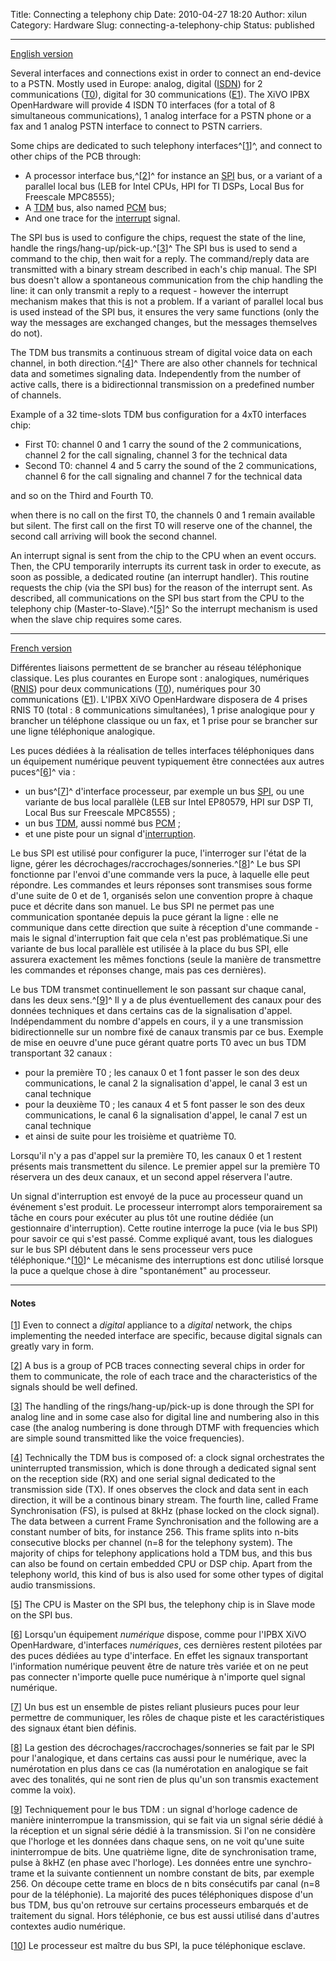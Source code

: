 Title: Connecting a telephony chip
Date: 2010-04-27 18:20
Author: xilun
Category: Hardware
Slug: connecting-a-telephony-chip
Status: published

------------------------------------------------------------------------

[English version](English%20version "English version")

Several interfaces and connections exist in order to connect an
end-device to a PSTN. Mostly used in Europe: analog, digital
([ISDN](http://en.wikipedia.org/wiki/Integrated_Services_Digital_Network "Integrated Services Digital Network (Wikipedia entry)"))
for 2 communications
([T0](http://en.wikipedia.org/wiki/Basic_rate_interface "Basic Rate Interface (Wikipedia entry)")),
digital for 30 communications
([E1](http://en.wikipedia.org/wiki/Primary_Rate_Interface "Primary Rate Interface (Wikipedia entry)")).
The XiVO IPBX OpenHardware will provide 4 ISDN T0 interfaces (for a
total of 8 simultaneous communications), 1 analog interface for a PSTN
phone or a fax and 1 analog PSTN interface to connect to PSTN carriers.

Some chips are dedicated to such telephony interfaces^\[<span
id="rev-pnote-18-1">[1](#pnote-18-1)</span>\]^, and connect to other
chips of the PCB through:

-   A processor interface bus,^\[<span
    id="rev-pnote-18-2">[2](#pnote-18-2)</span>\]^ for instance an
    [SPI](http://en.wikipedia.org/wiki/Serial_Peripheral_Interface_Bus "Serial Peripheral Interface (Wikipedia entry)")
    bus, or a variant of a parallel local bus (LEB for Intel CPUs, HPI
    for TI DSPs, Local Bus for Freescale MPC8555);
-   A
    [TDM](http://en.wikipedia.org/wiki/Time-division_multiplexing "Time-division multiplexing (Wikipedia entry)")
    bus, also named
    [PCM](http://en.wikipedia.org/wiki/Pulse-code_modulation "Pulse-code modulation (Wikipedia entry)")
    bus;
-   And one trace for the
    [interrupt](http://en.wikipedia.org/wiki/Interrupt "Interrupt (Wikipedia entry)") signal.

The SPI bus is used to configure the chips, request the state of the
line, handle the rings/hang-up/pick-up.^\[<span
id="rev-pnote-18-3">[3](#pnote-18-3)</span>\]^ The SPI bus is used to
send a command to the chip, then wait for a reply. The command/reply
data are transmitted with a binary stream described in each's chip
manual. The SPI bus doesn't allow a spontaneous communication from the
chip handling the line: it can only transmit a reply to a request -
however the interrupt mechanism makes that this is not a problem. If a
variant of parallel local bus is used instead of the SPI bus, it ensures
the very same functions (only the way the messages are exchanged
changes, but the messages themselves do not).

The TDM bus transmits a continuous stream of digital voice data on each
channel, in both direction.^\[<span
id="rev-pnote-18-4">[4](#pnote-18-4)</span>\]^ There are also other
channels for technical data and sometimes signaling data. Independently
from the number of active calls, there is a bidirectionnal transmission
on a predefined number of channels.

Example of a 32 time-slots TDM bus configuration for a 4xT0 interfaces
chip:

-   First T0: channel 0 and 1 carry the sound of the 2 communications,
    channel 2 for the call signaling, channel 3 for the technical data
-   Second T0: channel 4 and 5 carry the sound of the 2 communications,
    channel 6 for the call signaling and channel 7 for the technical
    data

and so on the Third and Fourth T0.

when there is no call on the first T0, the channels 0 and 1 remain
available but silent. The first call on the first T0 will reserve one of
the channel, the second call arriving will book the second channel.

An interrupt signal is sent from the chip to the CPU when an event
occurs. Then, the CPU temporarily interrupts its current task in order
to execute, as soon as possible, a dedicated routine (an interrupt
handler). This routine requests the chip (via the SPI bus) for the
reason of the interrupt sent. As described, all communications on the
SPI bus start from the CPU to the telephony chip
(Master-to-Slave).^\[<span
id="rev-pnote-18-5">[5](#pnote-18-5)</span>\]^ So the interrupt
mechanism is used when the slave chip requires some cares.

------------------------------------------------------------------------

[French version](French%20version "French version")

Différentes liaisons permettent de se brancher au réseau téléphonique
classique. Les plus courantes en Europe sont : analogiques, numériques
([RNIS](http://fr.wikipedia.org/wiki/RNIS "Réseau numérique à intégration de services"))
pour deux communications
([T0](http://fr.wikipedia.org/wiki/Basic_Rate_Interface "Basic Rate Interface (page Wikipédia)")),
numériques pour 30 communications
([E1](http://fr.wikipedia.org/wiki/Primary_Rate_Interface "Primary Rate Interface (page Wikipédia)")).
L'IPBX XiVO OpenHardware disposera de 4 prises RNIS T0 (total : 8
communications simultanées), 1 prise analogique pour y brancher un
téléphone classique ou un fax, et 1 prise pour se brancher sur une ligne
téléphonique analogique.

Les puces dédiées à la réalisation de telles interfaces téléphoniques
dans un équipement numérique peuvent typiquement être connectées aux
autres puces^\[<span id="rev-pnote-18-6">[6](#pnote-18-6)</span>\]^ via
:

-   un bus^\[<span id="rev-pnote-18-7">[7](#pnote-18-7)</span>\]^
    d'interface processeur, par exemple un bus
    [SPI](http://fr.wikipedia.org/wiki/Serial_Peripheral_Interface "Serial Peripheral Interface (page Wikipédia)"),
    ou une variante de bus local parallèle (LEB sur Intel EP80579, HPI
    sur DSP TI, Local Bus sur Freescale MPC8555) ;
-   un bus
    [TDM](http://en.wikipedia.org/wiki/Time-division_multiplexing "Time-division multiplexing (page Wikipédia)"),
    aussi nommé bus
    [PCM](http://fr.wikipedia.org/wiki/Modulation_d%27impulsion_cod%C3%A9e "Pulse-code modulation (page Wikipédia)")
    ;
-   et une piste pour un signal
    d'[interruption](http://fr.wikipedia.org/wiki/Interruption_%28informatique%29 "Interruption (page Wikipédia)").

Le bus SPI est utilisé pour configurer la puce, l'interroger sur l'état
de la ligne, gérer les décrochages/raccrochages/sonneries.^\[<span
id="rev-pnote-18-8">[8](#pnote-18-8)</span>\]^ Le bus SPI fonctionne par
l'envoi d'une commande vers la puce, à laquelle elle peut répondre. Les
commandes et leurs réponses sont transmises sous forme d'une suite de 0
et de 1, organisés selon une convention propre à chaque puce et décrite
dans son manuel. Le bus SPI ne permet pas une communication spontanée
depuis la puce gérant la ligne : elle ne communique dans cette direction
que suite à réception d'une commande - mais le signal d'interruption
fait que cela n'est pas problématique.Si une variante de bus local
parallèle est utilisée à la place du bus SPI, elle assurera exactement
les mêmes fonctions (seule la manière de transmettre les commandes et
réponses change, mais pas ces dernières).

Le bus TDM transmet continuellement le son passant sur chaque canal,
dans les deux sens.^\[<span
id="rev-pnote-18-9">[9](#pnote-18-9)</span>\]^ Il y a de plus
éventuellement des canaux pour des données techniques et dans certains
cas de la signalisation d'appel. Indépendamment du nombre d'appels en
cours, il y a une transmission bidirectionnelle sur un nombre fixé de
canaux transmis par ce bus. Exemple de mise en oeuvre d'une puce gérant
quatre ports T0 avec un bus TDM transportant 32 canaux :

-   pour la première T0 ; les canaux 0 et 1 font passer le son des deux
    communications, le canal 2 la signalisation d'appel, le canal 3 est
    un canal technique
-   pour la deuxième T0 ; les canaux 4 et 5 font passer le son des deux
    communications, le canal 6 la signalisation d'appel, le canal 7 est
    un canal technique
-   et ainsi de suite pour les troisième et quatrième T0.

Lorsqu'il n'y a pas d'appel sur la première T0, les canaux 0 et 1
restent présents mais transmettent du silence. Le premier appel sur la
première T0 réservera un des deux canaux, et un second appel réservera
l'autre.

Un signal d'interruption est envoyé de la puce au processeur quand un
événement s'est produit. Le processeur interrompt alors temporairement
sa tâche en cours pour exécuter au plus tôt une routine dédiée (un
gestionnaire d'interruption). Cette routine interroge la puce (via le
bus SPI) pour savoir ce qui s'est passé. Comme expliqué avant, tous les
dialogues sur le bus SPI débutent dans le sens processeur vers puce
téléphonique.^\[<span id="rev-pnote-18-10">[10](#pnote-18-10)</span>\]^
Le mécanisme des interruptions est donc utilisé lorsque la puce a
quelque chose à dire "spontanément" au processeur.

------------------------------------------------------------------------

<div class="footnotes">

#### Notes

\[<span id="pnote-18-1">[1](#rev-pnote-18-1)</span>\] Even to connect a
*digital* appliance to a *digital* network, the chips implementing the
needed interface are specific, because digital signals can greatly vary
in form.

\[<span id="pnote-18-2">[2](#rev-pnote-18-2)</span>\] A bus is a group
of PCB traces connecting several chips in order for them to communicate,
the role of each trace and the characteristics of the signals should be
well defined.

\[<span id="pnote-18-3">[3](#rev-pnote-18-3)</span>\] The handling of
the rings/hang-up/pick-up is done through the SPI for analog line and in
some case also for digital line and numbering also in this case (the
analog numbering is done through DTMF with frequencies which are simple
sound transmitted like the voice frequencies).

\[<span id="pnote-18-4">[4](#rev-pnote-18-4)</span>\] Technically the
TDM bus is composed of: a clock signal orchestrates the uninterrupted
transmission, which is done through a dedicated signal sent on the
reception side (RX) and one serial signal dedicated to the transmission
side (TX). If ones observes the clock and data sent in each direction,
it will be a continous binary stream. The fourth line, called Frame
Synchronisation (FS), is pulsed at 8kHz (phase locked on the clock
signal). The data between a current Frame Synchronisation and the
following are a constant number of bits, for instance 256. This frame
splits into n-bits consecutive blocks per channel (n=8 for the telephony
system). The majority of chips for telephony applications hold a TDM
bus, and this bus can also be found on certain embedded CPU or DSP chip.
Apart from the telephony world, this kind of bus is also used for some
other types of digital audio transmissions.

\[<span id="pnote-18-5">[5](#rev-pnote-18-5)</span>\] The CPU is Master
on the SPI bus, the telephony chip is in Slave mode on the SPI bus.

\[<span id="pnote-18-6">[6](#rev-pnote-18-6)</span>\] Lorsqu'un
équipement *numérique* dispose, comme pour l'IPBX XiVO OpenHardware,
d'interfaces *numériques*, ces dernières restent pilotées par des puces
dédiées au type d'interface. En effet les signaux transportant
l'information numérique peuvent être de nature très variée et on ne peut
pas connecter n'importe quelle puce numérique à n'importe quel signal
numérique.

\[<span id="pnote-18-7">[7](#rev-pnote-18-7)</span>\] Un bus est un
ensemble de pistes reliant plusieurs puces pour leur permettre de
communiquer, les rôles de chaque piste et les caractéristiques des
signaux étant bien définis.

\[<span id="pnote-18-8">[8](#rev-pnote-18-8)</span>\] La gestion des
décrochages/raccrochages/sonneries se fait par le SPI pour l'analogique,
et dans certains cas aussi pour le numérique, avec la numérotation en
plus dans ce cas (la numérotation en analogique se fait avec des
tonalités, qui ne sont rien de plus qu'un son transmis exactement comme
la voix).

\[<span id="pnote-18-9">[9](#rev-pnote-18-9)</span>\] Techniquement pour
le bus TDM : un signal d'horloge cadence de manière ininterrompue la
transmission, qui se fait via un signal série dédié à la réception et un
signal série dédié à la transmission. Si l'on ne considère que l'horloge
et les données dans chaque sens, on ne voit qu'une suite ininterrompue
de bits. Une quatrième ligne, dite de synchronisation trame, pulse à
8kHZ (en phase avec l'horloge). Les données entre une synchro-trame et
la suivante contiennent un nombre constant de bits, par exemple 256. On
découpe cette trame en blocs de n bits consécutifs par canal (n=8 pour
de la téléphonie). La majorité des puces téléphoniques dispose d'un bus
TDM, bus qu'on retrouve sur certains processeurs embarqués et de
traitement du signal. Hors téléphonie, ce bus est aussi utilisé dans
d'autres contextes audio numérique.

\[<span id="pnote-18-10">[10](#rev-pnote-18-10)</span>\] Le processeur
est maître du bus SPI, la puce téléphonique esclave.

</div>

</p>

